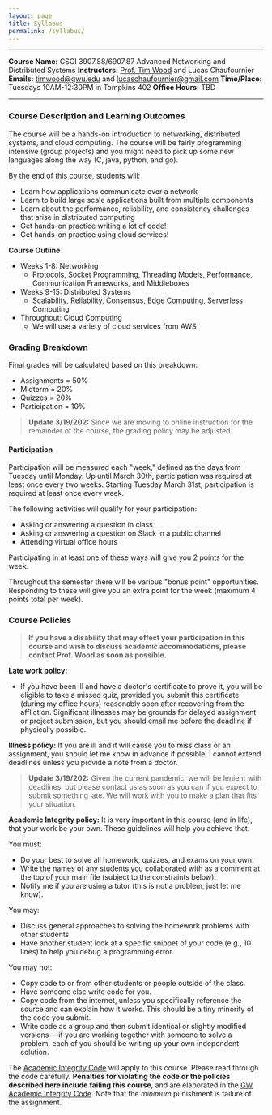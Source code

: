 ```yaml
---
layout: page
title: Syllabus
permalink: /syllabus/
---
```


---
**Course Name:** CSCI 3907.88/6907.87 Advanced Networking and Distributed Systems
**Instructors:** [Prof. Tim Wood](https://faculty.cs.gwu.edu/timwood) and Lucas Chaufournier
**Emails:** [timwood@gwu.edu](mailto:timwood@gwu.edu) and [lucaschaufournier@gmail.com](mailto:lucaschaufournier@gmail.com)
**Time/Place:** Tuesdays 10AM-12:30PM in Tompkins 402
**Office Hours:** TBD

---
 
### Course Description and Learning Outcomes  ###

The course will be a hands-on introduction to networking, distributed systems, and cloud computing. The course will be fairly programming intensive (group projects) and you might need to pick up some new languages along the way (C, java, python, and go). 

By the end of this course, students will:
  * Learn how applications communicate over a network
  * Learn to build large scale applications built from multiple components
  * Learn about the performance, reliability, and consistency challenges that arise in distributed computing
  * Get hands-on practice writing a lot of code!
  * Get hands-on practice using cloud services!

**Course Outline**

  * Weeks 1-8: Networking
    * Protocols, Socket Programming, Threading Models, Performance, Communication Frameworks, and Middleboxes
  * Weeks 9-15: Distributed Systems
    * Scalability, Reliability, Consensus, Edge Computing, Serverless Computing
  * Throughout: Cloud Computing
    * We will use a variety of cloud services from AWS

### Grading Breakdown ###
Final grades will be calculated based on this breakdown:

 - Assignments = 50%
 - Midterm = 20%
 - Quizzes = 20% 
 - Participation = 10% 

> **Update 3/19/202:** Since we are moving to online instruction for the remainder of the course, the grading policy may be adjusted.

#### Participation
Participation will be measured each "week," defined as the days from Tuesday until Monday. Up until March 30th, participation was required at least once every two weeks. Starting Tuesday March 31st, participation is required at least once every week.

The following activities will qualify for your participation:
  - Asking or answering a question in class
  - Asking or answering a question on Slack in a public channel
  - Attending virtual office hours

Participating in at least one of these ways will give you 2 points for the week. 

Throughout the semester there will be various "bonus point" opportunities. Responding to these will give you an extra point for the week (maximum 4 points total per week).


### Course Policies  ###

> **If you have a disability that may effect your participation in this course and wish to discuss academic accommodations, please contact Prof. Wood as soon as possible.**

**Late work policy:**
  * If you have been ill and have a doctor's certificate to prove it, you will be eligible to take a missed quiz, provided you submit this certificate (during my office hours) reasonably soon after recovering from the affliction. Significant illnesses may be grounds for delayed assignment or project submission, but you should email me before the deadline if physically possible.

**Illness policy:** If you are ill and it will cause you to miss class or an assignment, you should let me know in advance if possible.  I cannot extend deadlines unless you provide a note from a doctor.  

> **Update 3/19/202:** Given the current pandemic, we will be lenient with deadlines, but please contact us as soon as you can if you expect to submit something late. We will work with you to make a plan that fits your situation.

**Academic Integrity policy:** It is very important in this course (and in life), that your work be your own. These guidelines will help you achieve that.

You must:
  * Do your best to solve all homework, quizzes, and exams on your own.
  * Write the names of any students you collaborated with as a comment at the top of your main file (subject to the constraints below).
  * Notify me if you are using a tutor (this is not a problem, just let me know).

You may:
  * Discuss general approaches to solving the homework problems with other students.
  * Have another student look at a specific snippet of your code (e.g., 10 lines) to help you debug a programming error.

You may not:
  * Copy code to or from other students or people outside of the class.
  * Have someone else write code for you.
  * Copy code from the internet, unless you specifically reference the source and can explain how it works. This should be a tiny minority of the code you submit.
  * Write code as a group and then submit identical or slightly modified versions---if you are working together with someone to solve a problem, each of you should be writing up your own independent solution.


The [Academic Integrity Code](https://github.com/GWU-CSCI3411-Fall16/hw-0-gparmer/blob/master/cs_integrity.md) will apply to this course. Please read through the code carefully. **Penalties for violating the code or the policies described here include failing this course**, and are elaborated in the [GW Academic Integrity Code](https://studentconduct.gwu.edu/code-academic-integrity). Note that the _minimum_ punishment is failure of the assignment.
